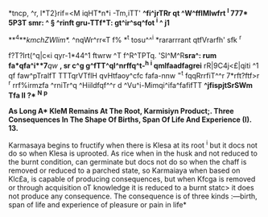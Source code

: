 \*tncp, ^r, l\*T2}rif=<M iqHT\*n\*i -Tm,iTT' **^fi^jrTRr qt ^W^fflMlwfrt <sup>I</sup> 777\* 5P3T smr: ^ § ^rinft gru-TTf\*T: gt^ir^sq^fot <sup>i</sup> ^ j1**

**<sup>4</sup>***kmchZWlim\*.* ^nqWr^rr«T f% \*<sup>t</sup> tosu^^<sup>i</sup> \*rararrrant qtfVrarfh' sfk <sup>r</sup>

f?T?Irt(^q|c«i qyr-1\*44^1 ftwrw ^T f^R^TPTq. 'SI^M^R**sra^: rum fa\*qfa^i\*\*7***qw* **, sr c^g g^fTT^ql^nrffq^t-<sup>h</sup> <sup>i</sup> qmlfaadfagrei** rR|9C4j<£|qiti ^1 qf faw^pTralfT TTTqrVTflH qvHtfaoy^cfc fafa-nnw <sup>=</sup><sup>t</sup> fqqRrrfiT^^r 7\*rft?ftf>r <sup>r</sup> rrf%irmzfa ^rniTr^q ^Hiildfqf^^r d ^Vu^i-Mimqi^ifa^fafifTT **^jfispjtSrSWm Tfa II ?\* <sup>N</sup> <sup>p</sup>**

**As Long A\* KleM Remains At The Root, Karmisiyn Product;. Three Consequences In The Shape Of Births, Span Of Life And Experience (I). 13.**

Karmasaya begins to fructify when there is Klesa at its root <sup>i</sup> but it docs not do so when Klesa is uprooted. As rice when in the husk and not reduced to the burnt condition, can germinate but docs not do so when the chaff is removed or reduced to a parched state, so Karmaiaya when based on Klc£a, is capable of producing consequences, but when Kfcga is removed or through acquisition oT knowledge it is reduced to a burnt statc> it does not produce any consequence. The consequence is of three kinds :—birth, span of life and experience of pleasure or pain in life\*